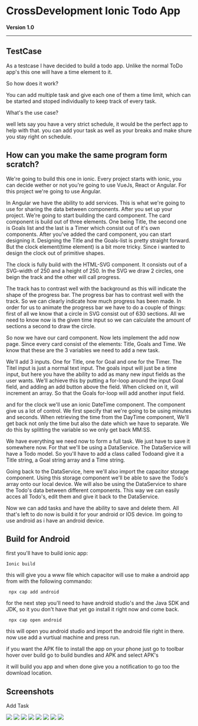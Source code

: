 # CrossDevelopment Ionic Todo App
**Version 1.0**


---

## TestCase

As a testcase I have decided to build a todo app. Unlike the normal ToDo app's this one will have a time element to it.

So how does it work?

You can add multiple task and give each one of them a time limit, which can be started and stoped individually to keep track of every task.

What's the use case? 

well lets say you have a very strict schedule, it would be the perfect app to help with that. you can add your task as well as your breaks and make shure you stay right on schedule.

## How can you make the same program form scratch? 

We're going to build this one in ionic. Every project starts with ionic, you can decide wether or not you're going to use VueJs, React or Angular. For this project we're going to use Angular.

In Angular we have the ability to add services. This is what we're going to use for sharing the data between components. 
After you set up your project. We're going to start building the card component. The card component is build out of three elements. One being Title, 
the second one is Goals list and the last is a Timer which consist out of it's own components. After you've added the card component, you can start designing it.
Designing the Title and the Goals-list is pretty straight forward. But the clock element(time element) is a bit more tricky. Since i wanted to design the clock out of primitive shapes.

The clock is fully build with the HTML-SVG component. It consists out of a SVG-width of 250 and a height of 250. In the SVG we draw 2 circles, one beign the track and the other will call progress.

The track has to contrast well with the background as this will indicate the shape of the progress bar. The progress bar has to contrast well with the track. 
So we can clearly indicate how much progress has been made.
In order for us to animate the progress bar we have to do a couple of things: 
first of all we know that a circle in SVG consist out of 630 sections. All we need to know now is the given time input so we can calculate the amount of sections a second to draw the circle.

So now we have our card component. Now lets implement the add now page. Since every card consist of the elements: Title, Goals and Time. We know that these are the 3 variables we need to add a new task.

We'll add 3 inputs. One for Title, one for Goal and one for the Timer. The Titel input is just a normal text input. 
The goals input will just be a time input, but here you have the ability to add as many new input fields as the user wants. 
We'll achieve this by putting a for-loop around the input Goal field, and adding an add button above the field. When clicked on it, will increment an array. So that the Goals for-loop will add another input field.

and for the clock we'll use an ionic DateTime component.
The component give us a lot of control. We first specify that we're going to be using minutes and seconds. When retrieving the time from the DayTime component, We'll get back not only the time but also the date which we have to separate. We do this by splitting the variable so we only get back MM:SS. 

We have everything we need now to form a full task. We just have to save it somewhere now. For that we'll be using a DataService. The DataService will have a Todo model. So you'll have to add a class called Todoand give it a Title string, a Goal string array and a Time string.

Going back to the DataService, here we'll also import the capacitor storage component. Using this storage component we'll be able to save the Todo's array onto our local device.
We will also be using the DataService to share the Todo's data between different components. This way we can easily acces all Todo's, edit them and give it back to the DataService.

Now we can add tasks and have the ability to save and delete them. All that's left to do now is build it for your android or IOS device.
Im going to use android as i have an android device.

## Build for Android

first you'll have to build ionic app:
```
Ionic build
```

this will give you a www file which capacitor will use to make a android app from with the following commando:


```
 npx cap add android 
```

for the next step you'll need to have android studio's and the Java SDK and JDK, so it you don't have that yet go install it right now and come back.

```
 npx cap open android 
```

this will open you android studio and import the android file right in there. now use add a vurtiual machine and press run.

if you want the APK file to install the app on your phone just go to toolbar hover over build go to build bundles and APK and select APK's

it will build you app and when done give you a notification to go too the download location.

## Screenshots 

Add Task

<img src="img/1.jpeg"> 
<img src="img/2.jpeg">
<img src="img/3.jpeg">
<img src="img/4.jpeg">
<img src="img/5.jpeg">
<img src="img/6.jpeg">
<img src="img/7.jpeg">
<img src="img/8.jpeg">







